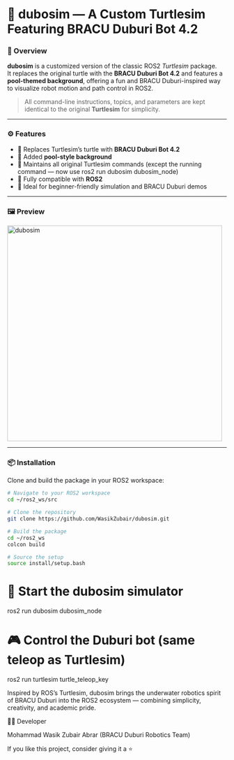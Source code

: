 # 🐢 dubosim — A Custom Turtlesim Featuring BRACU Duburi Bot 4.2

### 🧠 Overview
**dubosim** is a customized version of the classic ROS2 *Turtlesim* package.  
It replaces the original turtle with the **BRACU Duburi Bot 4.2** and features a **pool-themed background**, offering a fun and BRACU Duburi-inspired way to visualize robot motion and path control in ROS2.

> All command-line instructions, topics, and parameters are kept identical to the original **Turtlesim** for simplicity.

---

### ⚙️ Features
- 🐢 Replaces Turtlesim’s turtle with **BRACU Duburi Bot 4.2**
- 🌊 Added **pool-style background**
- 💬 Maintains all original Turtlesim commands (except the running command — now use ros2 run dubosim dubosim_node)
- 🚀 Fully compatible with **ROS2**
- 🎯 Ideal for beginner-friendly simulation and BRACU Duburi demos

---

### 🖼️ Preview
<img width="493" height="494" alt="dubosim" src="https://github.com/user-attachments/assets/b70ffd63-10b0-4f2f-aca4-6c2394048ba2" />

---

### 📦 Installation

Clone and build the package in your ROS2 workspace:
```bash
# Navigate to your ROS2 workspace
cd ~/ros2_ws/src

# Clone the repository
git clone https://github.com/WasikZubair/dubosim.git

# Build the package
cd ~/ros2_ws
colcon build

# Source the setup
source install/setup.bash

```
# 🐢 Start the dubosim simulator
ros2 run dubosim dubosim_node

# 🎮 Control the Duburi bot (same teleop as Turtlesim)
ros2 run turtlesim turtle_teleop_key

Inspired by ROS’s Turtlesim, dubosim brings the underwater robotics spirit of BRACU Duburi into the ROS2 ecosystem — combining simplicity, creativity, and academic pride.


👨‍💻 Developer

Mohammad Wasik Zubair Abrar
(BRACU Duburi Robotics Team)


If you like this project, consider giving it a ⭐
